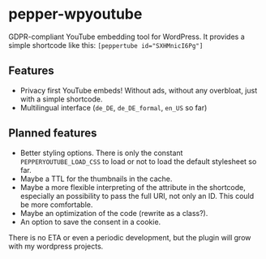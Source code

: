 # pepper-wpyoutube
GDPR-compliant YouTube embedding tool for WordPress. It provides a simple shortcode like this: `[peppertube id="SXHMnicI6Pg"]`

## Features
- Privacy first YouTube embeds! Without ads, without any overbloat, just with a simple shortcode.
- Multilingual interface (`de_DE`, `de_DE_formal`, `en_US` so far)

## Planned features
- Better styling options. There is only the constant `PEPPERYOUTUBE_LOAD_CSS` to load or not to load the default stylesheet so far.
- Maybe a TTL for the thumbnails in the cache.
- Maybe a more flexible interpreting of the attribute in the shortcode, especially an possibility to pass the full URI, not only an ID. This could be more comfortable.
- Maybe an optimization of the code (rewrite as a class?).
- An option to save the consent in a cookie.

There is no ETA or even a periodic development, but the plugin will grow with my wordpress projects.
